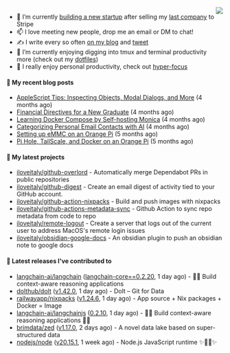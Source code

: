 <img align="right" src="https://github-readme-stats.vercel.app/api?username=iloveitaly&show_icons=true&text_color=718096&hide_title=true"/>

- 🔭 I’m currently [building a new startup](https://mikebian.co/bye-stripe-on-to-the-next-adventure/) after selling my [last company](https://suitesync.io) to Stripe
- 📫 I love meeting new people, drop me an email or DM to chat!
- ✍️ I write every so often [on my blog](http://mikebian.co/) and [tweet](https://twitter.com/mike_bianco)
- 🌱 I’m currently enjoying digging into tmux and terminal productivity more (check out my [dotfiles](https://github.com/iloveitaly/dotfiles))
- 💬 I really enjoy personal productivity, check out [hyper-focus](https://github.com/iloveitaly/hyper-focus)

#### 📜 My recent blog posts


- [AppleScript Tips: Inspecting Objects, Modal Dialogs, and More](https://mikebian.co/applescript-tips-inspecting-objects-modal-dialogs-and-more/) (4 months ago)
- [Financial Directives for a New Graduate](https://mikebian.co/financial-directives-for-a-new-graduate/) (4 months ago)
- [Learning Docker Compose by Self-hosting Monica](https://mikebian.co/learning-docker-compose-by-self-hosting-monica/) (4 months ago)
- [Categorizing Personal Email Contacts with AI](https://mikebian.co/categorizing-personal-email-contacts-with-ai/) (4 months ago)
- [Setting up eMMC on an Orange Pi](https://mikebian.co/setting-up-emmc-on-an-orange-pi/) (5 months ago)
- [Pi Hole, TailScale, and Docker on an Orange Pi](https://mikebian.co/pi-hole-tailscale-and-docker-on-an-orange-pi/) (5 months ago)

#### 🌱 My latest projects


- [iloveitaly/github-overlord](https://github.com/iloveitaly/github-overlord) - Automatically merge Dependabot PRs in public repositories
- [iloveitaly/github-digest](https://github.com/iloveitaly/github-digest) - Create an email digest of activity tied to your GitHub account.
- [iloveitaly/github-action-nixpacks](https://github.com/iloveitaly/github-action-nixpacks) - Build and push images with nixpacks
- [iloveitaly/github-actions-metadata-sync](https://github.com/iloveitaly/github-actions-metadata-sync) - Github Action to sync repo metadata from code to repo
- [iloveitaly/remote-logout](https://github.com/iloveitaly/remote-logout) - Create a server that logs out of the current user to address MacOS&#39;s remote login issues
- [iloveitaly/obsidian-google-docs](https://github.com/iloveitaly/obsidian-google-docs) - An obsidian plugin to push an obsidian note to google docs

#### 🔭 Latest releases I've contributed to


- [langchain-ai/langchain](https://github.com/langchain-ai/langchain) ([langchain-core==0.2.20](https://github.com/langchain-ai/langchain/releases/tag/langchain-core%3D%3D0.2.20), 1 day ago) - 🦜🔗 Build context-aware reasoning applications
- [dolthub/dolt](https://github.com/dolthub/dolt) ([v1.42.0](https://github.com/dolthub/dolt/releases/tag/v1.42.0), 1 day ago) - Dolt – Git for Data
- [railwayapp/nixpacks](https://github.com/railwayapp/nixpacks) ([v1.24.6](https://github.com/railwayapp/nixpacks/releases/tag/v1.24.6), 1 day ago) - App source &#43; Nix packages &#43; Docker = Image
- [langchain-ai/langchainjs](https://github.com/langchain-ai/langchainjs) ([0.2.10](https://github.com/langchain-ai/langchainjs/releases/tag/0.2.10), 1 day ago) - 🦜🔗 Build context-aware reasoning applications 🦜🔗
- [brimdata/zed](https://github.com/brimdata/zed) ([v1.17.0](https://github.com/brimdata/zed/releases/tag/v1.17.0), 2 days ago) - A novel data lake based on super-structured data
- [nodejs/node](https://github.com/nodejs/node) ([v20.15.1](https://github.com/nodejs/node/releases/tag/v20.15.1), 1 week ago) - Node.js JavaScript runtime ✨🐢🚀✨
